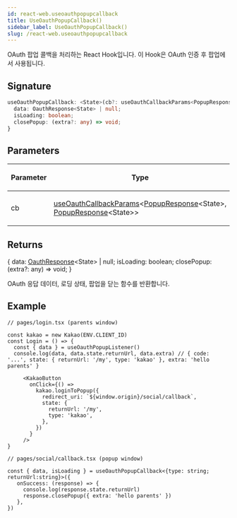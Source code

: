 ```yaml
---
id: react-web.useoauthpopupcallback
title: UseOauthPopupCallback()
sidebar_label: UseOauthPopupCallback()
slug: /react-web.useoauthpopupcallback
---
```






OAuth 팝업 콜백을 처리하는 React Hook입니다. 이 Hook은 OAuth 인증 후 팝업에서 사용됩니다.

## Signature

```typescript
useOauthPopupCallback: <State>(cb?: useOauthCallbackParams<PopupResponse<State>, PopupResponse<State>>) => {
  data: OauthResponse<State> | null;
  isLoading: boolean;
  closePopup: (extra?: any) => void;
}
```

## Parameters

<table><thead><tr><th>

Parameter


</th><th>

Type


</th><th>

Description


</th></tr></thead>
<tbody><tr><td>

cb


</td><td>

[useOauthCallbackParams](./react-web.useoauthcallbackparams)&lt;[PopupResponse](./react-web.popupresponse)&lt;State&gt;, [PopupResponse](./react-web.popupresponse)&lt;State&gt;&gt;


</td><td>

_(Optional)_


</td></tr>
</tbody></table>

## Returns

\{ data: [OauthResponse](./react-web.oauthresponse)&lt;State&gt; \| null; isLoading: boolean; closePopup: (extra?: any) =&gt; void; \}

OAuth 응답 데이터, 로딩 상태, 팝업을 닫는 함수를 반환합니다.

## Example


```tsx
// pages/login.tsx (parents window)

const kakao = new Kakao(ENV.CLIENT_ID)
const Login = () => {
  const { data } = useOauthPopupListener()
  console.log(data, data.state.returnUrl, data.extra) // { code: '...', state: { returnUrl: '/my', type: 'kakao' }, extra: 'hello parents' }

     <KakaoButton
       onClick={() =>
         kakao.loginToPopup({
           redirect_uri: `${window.origin}/social/callback`,
           state: {
             returnUrl: '/my',
             type: 'kakao',
           },
         })
       }
     />
}

// pages/social/callback.tsx (popup window)

const { data, isLoading } = useOauthPopupCallback<{type: string; returnUrl:string}>({
   onSuccess: (response) => {
     console.log(response.state.returnUrl)
     response.closePopup({ extra: 'hello parents' })
   },
})
```

